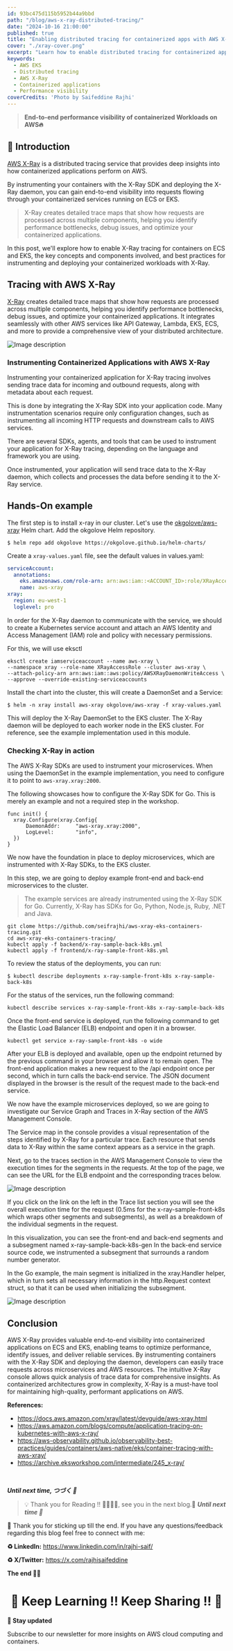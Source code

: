 ```yaml
---
id: 93bc475d115b5952b44a9bbd
path: "/blog/aws-x-ray-distributed-tracing/"
date: "2024-10-16 21:00:00"
published: true
title: "Enabling distributed tracing for containerized apps with AWS X-Ray"
cover: "./xray-cover.png"
excerpt: "Learn how to enable distributed tracing for containerized applications using AWS X-Ray, providing end-to-end performance visibility and insights into your workloads on AWS."
keywords:
  - AWS EKS
  - Distributed tracing
  - AWS X-Ray
  - Containerized applications
  - Performance visibility
coverCredits: 'Photo by Saifeddine Rajhi'
---
```


> **End-to-end performance visibility of containerized Workloads on AWS🔥**

## 📌 Introduction

[AWS X-Ray](https://docs.aws.amazon.com/xray/latest/devguide/aws-xray.html) is a distributed tracing service that provides deep insights into how containerized applications perform on AWS. 

By instrumenting your containers with the X-Ray SDK and deploying the X-Ray daemon, you can gain end-to-end visibility into requests flowing through your containerized services running on ECS or EKS.

> X-Ray creates detailed trace maps that show how requests are processed across multiple components, helping you identify performance bottlenecks, debug issues, and optimize your containerized applications.

In this post, we'll explore how to enable X-Ray tracing for containers on ECS and EKS, the key concepts and components involved, and best practices for instrumenting and deploying your containerized workloads with X-Ray.


## Tracing with AWS X-Ray

[X-Ray](https://docs.aws.amazon.com/xray/latest/devguide/aws-xray.html) creates detailed trace maps that show how requests are processed across multiple components, helping you identify performance bottlenecks, debug issues, and optimize your containerized applications. It integrates seamlessly with other AWS services like API Gateway, Lambda, EKS, ECS, and more to provide a comprehensive view of your distributed architecture.


![Image description](https://dev-to-uploads.s3.amazonaws.com/uploads/articles/3peeq41tyum7hx5ljt7a.png)

### Instrumenting Containerized Applications with AWS X-Ray

Instrumenting your containerized application for X-Ray tracing involves sending trace data for incoming and outbound requests, along with metadata about each request.

This is done by integrating the X-Ray SDK into your application code. Many instrumentation scenarios require only configuration changes, such as instrumenting all incoming HTTP requests and downstream calls to AWS services.

There are several SDKs, agents, and tools that can be used to instrument your application for X-Ray tracing, depending on the language and framework you are using.

Once instrumented, your application will send trace data to the X-Ray daemon, which collects and processes the data before sending it to the X-Ray service.

## Hands-On example

The first step is to install x-ray in our cluster. Let's use the [okgolove/aws-xray](https://github.com/okgolove/helm-charts/tree/master/charts/aws-xray) Helm chart.
Add the okgolove Helm repository.

```shell
$ helm repo add okgolove https://okgolove.github.io/helm-charts/
```

Create a `xray-values.yaml` file, see the default values in values.yaml:

```yaml
serviceAccount:
  annotations: 
    eks.amazonaws.com/role-arn: arn:aws:iam::<ACCOUNT_ID>:role/XRayAccessRole
    name: aws-xray
xray:
  region: eu-west-1
  loglevel: pro
```

In order for the X-Ray daemon to communicate with the service, we should to create a Kubernetes service account and attach an AWS Identity and Access Management (IAM) role and policy with necessary permissions.

For this, we will use eksctl

```shell
eksctl create iamserviceaccount --name aws-xray \
--namespace xray --role-name XRayAccessRole --cluster aws-xray \ 
--attach-policy-arn arn:aws:iam::aws:policy/AWSXRayDaemonWriteAccess \
--approve --override-existing-serviceaccounts
```

Install the chart into the cluster, this will create a DaemonSet and a Service:

```shell
$ helm -n xray install aws-xray okgolove/aws-xray -f xray-values.yaml
```

This will deploy the X-Ray DaemonSet to the EKS cluster. The X-Ray daemon will be deployed to each worker node in the EKS cluster.
For reference, see the example implementation used in this module.

### Checking X-Ray in action


The AWS X-Ray SDKs are used to instrument your microservices. When using the DaemonSet in the example implementation, you need to configure it to point to `aws-xray.xray:2000`.

The following showcases how to configure the X-Ray SDK for Go. This is merely an example and not a required step in the workshop.

```shell
func init() {
  xray.Configure(xray.Config{
      DaemonAddr:     "aws-xray.xray:2000",
      LogLevel:       "info",
  })
}
```

We now have the foundation in place to deploy microservices, which are instrumented with X-Ray SDKs, to the EKS cluster.

In this step, we are going to deploy example front-end and back-end  microservices to the cluster.

> The example services are already instrumented using the X-Ray SDK for Go. Currently, X-Ray has SDKs for Go, Python, Node.js, Ruby, .NET and Java.

```shell
git clome https://github.com/seifrajhi/aws-xray-eks-containers-tracing.git
cd aws-xray-eks-containers-tracing/
kubeclt apply -f backend/x-ray-sample-back-k8s.yml
kubectl apply -f frontend/x-ray-sample-front-k8s.yml
```

To review the status of the deployments, you can run:

```shell
$ kubectl describe deployments x-ray-sample-front-k8s x-ray-sample-back-k8s
```

For the status of the services, run the following command:

```shell
kubectl describe services x-ray-sample-front-k8s x-ray-sample-back-k8s
```

Once the front-end service is deployed, run the following command to get the Elastic Load Balancer (ELB) endpoint and open it in a browser.

```shell
kubectl get service x-ray-sample-front-k8s -o wide
```

After your ELB is deployed and available, open up the endpoint returned by the previous command in your browser and allow it to remain open. The front-end application makes a new request to the /api endpoint once per second, which in turn calls the back-end service. 
The JSON document displayed in the browser is the result of the request made to the back-end service.

We now have the example microservices deployed, so we are going to investigate our Service Graph and Traces in X-Ray section of the AWS Management Console.

The Service map in the console provides a visual representation of the steps identified by X-Ray for a particular trace. Each resource that sends data to X-Ray within the same context appears as a service in the graph.

Next, go to the traces section in the AWS Management Console to view the execution times for the segments in the requests. At the top of the page, we can see the URL for the ELB endpoint and the corresponding traces below.

![Image description](https://dev-to-uploads.s3.amazonaws.com/uploads/articles/9mdd2ry811mz9kn200s4.png)

If you click on the link on the left in the Trace list section you will see the overall execution time for the request (0.5ms for the x-ray-sample-front-k8s which wraps other segments and subsegments), as well as a breakdown of the individual segments in the request.

In this visualization, you can see the front-end and back-end segments and a subsegment named x-ray-sample-back-k8s-gen In the back-end service source code, we instrumented a subsegment that surrounds a random number generator.

In the Go example, the main segment is initialized in the xray.Handler helper, which in turn sets all necessary information in the http.Request context struct, so that it can be used when initializing the subsegment.

![Image description](https://dev-to-uploads.s3.amazonaws.com/uploads/articles/p8pyq9snjctsuib6cerm.png)

## Conclusion

AWS X-Ray provides valuable end-to-end visibility into containerized applications on ECS and EKS, enabling teams to optimize performance, identify issues, and deliver reliable services. By instrumenting containers with the X-Ray SDK and deploying the daemon, developers can easily trace requests across microservices and AWS resources. The intuitive X-Ray console allows quick analysis of trace data for comprehensive insights.
As containerized architectures grow in complexity, X-Ray is a must-have tool for maintaining high-quality, performant applications on AWS.

**References:**

- https://docs.aws.amazon.com/xray/latest/devguide/aws-xray.html
- https://aws.amazon.com/blogs/compute/application-tracing-on-kubernetes-with-aws-x-ray/
- https://aws-observability.github.io/observability-best-practices/guides/containers/aws-native/eks/container-tracing-with-aws-xray/
- https://archive.eksworkshop.com/intermediate/245_x-ray/
  
<br>

**_Until next time, つづく 🎉_**

> 💡 Thank you for Reading !! 🙌🏻😁📃, see you in the next blog.🤘  _**Until next time 🎉**_

🚀 Thank you for sticking up till the end. If you have any questions/feedback regarding this blog feel free to connect with me:

**♻️ LinkedIn:** https://www.linkedin.com/in/rajhi-saif/

**♻️ X/Twitter:** https://x.com/rajhisaifeddine

**The end ✌🏻**

<h1 align="center">🔰 Keep Learning !! Keep Sharing !! 🔰</h1>



**📅 Stay updated**

Subscribe to our newsletter for more insights on AWS cloud computing and containers.
